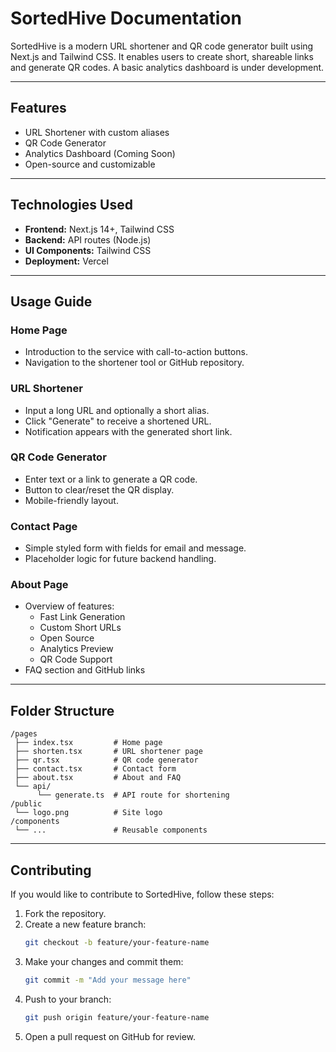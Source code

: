 # SortedHive Documentation

SortedHive is a modern URL shortener and QR code generator built using Next.js and Tailwind CSS. It enables users to create short, shareable links and generate QR codes. A basic analytics dashboard is under development.

---

## Features

- URL Shortener with custom aliases
- QR Code Generator
- Analytics Dashboard (Coming Soon)
- Open-source and customizable

---

## Technologies Used

- **Frontend:** Next.js 14+, Tailwind CSS
- **Backend:** API routes (Node.js)
- **UI Components:** Tailwind CSS
- **Deployment:** Vercel 

---

## Usage Guide

### Home Page

- Introduction to the service with call-to-action buttons.
- Navigation to the shortener tool or GitHub repository.

### URL Shortener

- Input a long URL and optionally a short alias.
- Click "Generate" to receive a shortened URL.
- Notification appears with the generated short link.

### QR Code Generator

- Enter text or a link to generate a QR code.
- Button to clear/reset the QR display.
- Mobile-friendly layout.

### Contact Page

- Simple styled form with fields for email and message.
- Placeholder logic for future backend handling.

### About Page

- Overview of features:
  - Fast Link Generation
  - Custom Short URLs
  - Open Source
  - Analytics Preview
  - QR Code Support
- FAQ section and GitHub links

---

## Folder Structure

```
/pages
 ├── index.tsx         # Home page
 ├── shorten.tsx       # URL shortener page
 ├── qr.tsx            # QR code generator
 ├── contact.tsx       # Contact form
 ├── about.tsx         # About and FAQ
 └── api/
      └── generate.ts  # API route for shortening
/public
 └── logo.png          # Site logo
/components
 └── ...               # Reusable components 
```

---

## Contributing

If you would like to contribute to SortedHive, follow these steps:

1. Fork the repository.
2. Create a new feature branch:
   ```bash
   git checkout -b feature/your-feature-name
   ```
3. Make your changes and commit them:
   ```bash
   git commit -m "Add your message here"
   ```
4. Push to your branch:
   ```bash
   git push origin feature/your-feature-name
   ```
5. Open a pull request on GitHub for review.